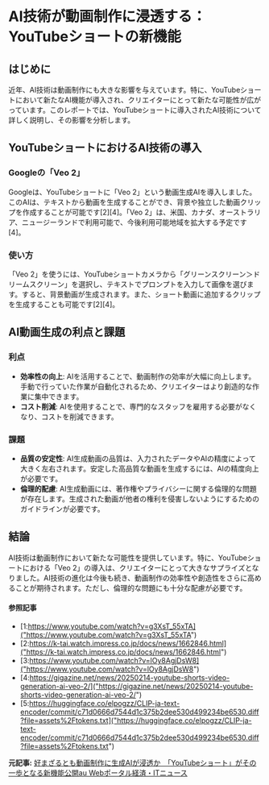 # AI技術が動画制作に浸透する：YouTubeショートの新機能

## はじめに

近年、AI技術は動画制作にも大きな影響を与えています。特に、YouTubeショートにおいて新たなAI機能が導入され、クリエイターにとって新たな可能性が広がっています。このレポートでは、YouTubeショートに導入されたAI技術について詳しく説明し、その影響を分析します。

## YouTubeショートにおけるAI技術の導入

### Googleの「Veo 2」

Googleは、YouTubeショートに「Veo 2」という動画生成AIを導入しました。このAIは、テキストから動画を生成することができ、背景や独立した動画クリップを作成することが可能です[2][4]。「Veo 2」は、米国、カナダ、オーストラリア、ニュージーランドで利用可能で、今後利用可能地域を拡大する予定です[4]。

### 使い方

「Veo 2」を使うには、YouTubeショートカメラから「グリーンスクリーン＞ドリームスクリーン」を選択し、テキストでプロンプトを入力して画像を選びます。すると、背景動画が生成されます。また、ショート動画に追加するクリップを生成することも可能です[2][4]。

## AI動画生成の利点と課題

### 利点

- **効率性の向上**: AIを活用することで、動画制作の効率が大幅に向上します。手動で行っていた作業が自動化されるため、クリエイターはより創造的な作業に集中できます。
- **コスト削減**: AIを使用することで、専門的なスタッフを雇用する必要がなくなり、コストを削減できます。

### 課題

- **品質の安定性**: AI生成動画の品質は、入力されたデータやAIの精度によって大きく左右されます。安定した高品質な動画を生成するには、AIの精度向上が必要です。
- **倫理的配慮**: AI生成動画には、著作権やプライバシーに関する倫理的な問題が存在します。生成された動画が他者の権利を侵害しないようにするためのガイドラインが必要です。

## 結論

AI技術は動画制作において新たな可能性を提供しています。特に、YouTubeショートにおける「Veo 2」の導入は、クリエイターにとって大きなサプライズとなりました。AI技術の進化は今後も続き、動画制作の効率性や創造性をさらに高めることが期待されます。ただし、倫理的な問題にも十分な配慮が必要です。

#### 参照記事
- [1:https://www.youtube.com/watch?v=g3XsT_55xTA]("https://www.youtube.com/watch?v=g3XsT_55xTA")
- [2:https://k-tai.watch.impress.co.jp/docs/news/1662846.html]("https://k-tai.watch.impress.co.jp/docs/news/1662846.html")
- [3:https://www.youtube.com/watch?v=lOy8AgjDsW8]("https://www.youtube.com/watch?v=lOy8AgjDsW8")
- [4:https://gigazine.net/news/20250214-youtube-shorts-video-generation-ai-veo-2/]("https://gigazine.net/news/20250214-youtube-shorts-video-generation-ai-veo-2/")
- [5:https://huggingface.co/elpogzz/CLIP-ja-text-encoder/commit/c71d0666d7544d1c375b2dee530d499234be6530.diff?file=assets%2Ftokens.txt]("https://huggingface.co/elpogzz/CLIP-ja-text-encoder/commit/c71d0666d7544d1c375b2dee530d499234be6530.diff?file=assets%2Ftokens.txt")


**元記事:** [好まざるとも動画制作に生成AIが浸透か　「YouTubeショート」がその一歩となる新機能公開au Webポータル経済・ITニュース](https://article.auone.jp/detail/1/3/7/369_7_r_20250216_1739668911768797)